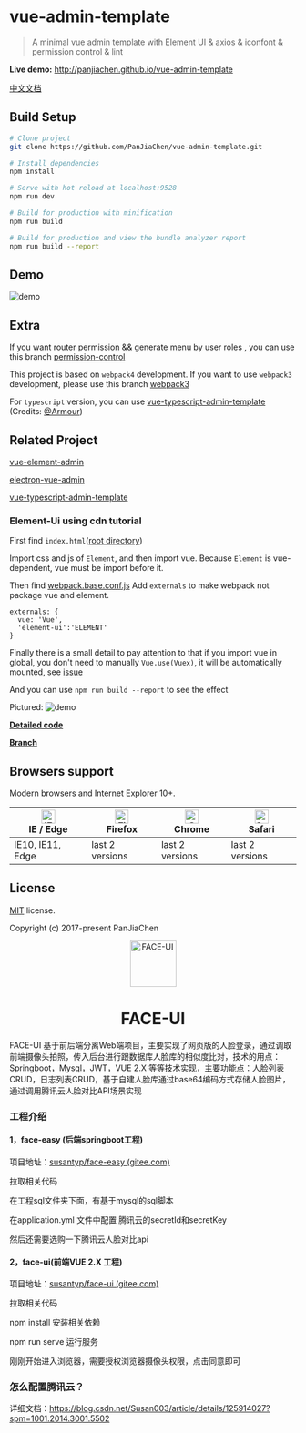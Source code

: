 # vue-admin-template

> A minimal vue admin template with Element UI & axios & iconfont & permission control & lint

**Live demo:** http://panjiachen.github.io/vue-admin-template

[中文文档](https://github.com/PanJiaChen/vue-admin-template/blob/master/README-zh.md)

## Build Setup

```bash
# Clone project
git clone https://github.com/PanJiaChen/vue-admin-template.git

# Install dependencies
npm install

# Serve with hot reload at localhost:9528
npm run dev

# Build for production with minification
npm run build

# Build for production and view the bundle analyzer report
npm run build --report
```

## Demo

![demo](https://github.com/PanJiaChen/PanJiaChen.github.io/blob/master/images/demo.gif)

## Extra

If you want router permission && generate menu by user roles , you can use this branch [permission-control](https://github.com/PanJiaChen/vue-admin-template/tree/permission-control)

This project is based on `webpack4` development. If you want to use `webpack3` development, please use this branch [webpack3](https://github.com/PanJiaChen/vue-admin-template/tree/webpack3)

For `typescript` version, you can use [vue-typescript-admin-template](https://github.com/Armour/vue-typescript-admin-template) (Credits: [@Armour](https://github.com/Armour))

## Related Project

[vue-element-admin](https://github.com/PanJiaChen/vue-element-admin)

[electron-vue-admin](https://github.com/PanJiaChen/electron-vue-admin)

[vue-typescript-admin-template](https://github.com/Armour/vue-typescript-admin-template)

### Element-Ui using cdn tutorial

First find `index.html`([root directory](https://github.com/PanJiaChen/vue-admin-template/blob/element-ui-cdn/index.html))

Import css and js of `Element`, and then import vue. Because `Element` is vue-dependent, vue must be import before it.

Then find [webpack.base.conf.js](https://github.com/PanJiaChen/vue-admin-template/blob/element-ui-cdn/build/webpack.base.conf.js)
Add `externals` to make webpack not package vue and element.

```
externals: {
  vue: 'Vue',
  'element-ui':'ELEMENT'
}
```

Finally there is a small detail to pay attention to that if you import vue in global, you don't need to manually `Vue.use(Vuex)`, it will be automatically mounted, see
[issue](https://github.com/vuejs/vuex/issues/731)

And you can use `npm run build --report` to see the effect

Pictured:
![demo](https://panjiachen.github.io/images/element-cdn.png)

**[Detailed code](https://github.com/PanJiaChen/vue-admin-template/commit/746aff560932704ae821f82f10b8b2a9681d5177)**

**[Branch](https://github.com/PanJiaChen/vue-admin-template/tree/element-ui-cdn)**

## Browsers support

Modern browsers and Internet Explorer 10+.

| [<img src="https://raw.githubusercontent.com/alrra/browser-logos/master/src/edge/edge_48x48.png" alt="IE / Edge" width="24px" height="24px" />](http://godban.github.io/browsers-support-badges/)</br>IE / Edge | [<img src="https://raw.githubusercontent.com/alrra/browser-logos/master/src/firefox/firefox_48x48.png" alt="Firefox" width="24px" height="24px" />](http://godban.github.io/browsers-support-badges/)</br>Firefox | [<img src="https://raw.githubusercontent.com/alrra/browser-logos/master/src/chrome/chrome_48x48.png" alt="Chrome" width="24px" height="24px" />](http://godban.github.io/browsers-support-badges/)</br>Chrome | [<img src="https://raw.githubusercontent.com/alrra/browser-logos/master/src/safari/safari_48x48.png" alt="Safari" width="24px" height="24px" />](http://godban.github.io/browsers-support-badges/)</br>Safari |
| --------- | --------- | --------- | --------- |
| IE10, IE11, Edge| last 2 versions| last 2 versions| last 2 versions

## License

[MIT](https://github.com/PanJiaChen/vue-admin-template/blob/master/LICENSE) license.

Copyright (c) 2017-present PanJiaChen



<p align="center">
  <a href="https://gitee.com/susantyp/face-ui">
    <img src="https://img-blog.csdnimg.cn/5776aada5ab946b384c92e8adb69892d.png#pic_center" width="81" alt="FACE-UI">
  </a>
</p>
<h1 align="center">FACE-UI</h1>

FACE-UI 基于前后端分离Web端项目，主要实现了网页版的人脸登录，通过调取前端摄像头拍照，传入后台进行跟数据库人脸库的相似度比对，技术的用点：Springboot，Mysql，JWT，VUE 2.X 等等技术实现，主要功能点：人脸列表CRUD，日志列表CRUD，基于自建人脸库通过base64编码方式存储人脸图片，通过调用腾讯云人脸对比API场景实现

### 工程介绍

#### 1，face-easy (后端springboot工程)

项目地址：[susantyp/face-easy (gitee.com)](https://gitee.com/susantyp/face-easy)

拉取相关代码

在工程sql文件夹下面，有基于mysql的sql脚本

在application.yml 文件中配置 腾讯云的secretId和secretKey

然后还需要选购一下腾讯云人脸对比api

#### 2，face-ui(前端VUE 2.X 工程)

项目地址：[susantyp/face-ui (gitee.com)](https://gitee.com/susantyp/face-ui)

拉取相关代码

npm install  安装相关依赖

npm run serve 运行服务

刚刚开始进入浏览器，需要授权浏览器摄像头权限，点击同意即可

### 怎么配置腾讯云？

详细文档：https://blog.csdn.net/Susan003/article/details/125914027?spm=1001.2014.3001.5502